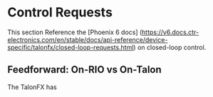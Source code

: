 # Control Requests

This section 
Reference the [Phoenix 6 docs] (https://v6.docs.ctr-electronics.com/en/stable/docs/api-reference/device-specific/talonfx/closed-loop-requests.html) on closed-loop control.

## Feedforward: On-RIO vs On-Talon
The TalonFX has 